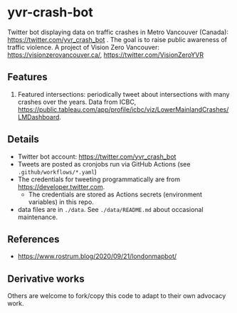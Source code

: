 # yvr-crash-bot
Twitter bot displaying data on traffic crashes in Metro Vancouver (Canada): https://twitter.com/yvr_crash_bot
. The goal is to raise public awareness of traffic violence.
A project of Vision Zero Vancouver: https://visionzerovancouver.ca/, https://twitter.com/VisionZeroYVR

## Features
1. Featured intersections: periodically tweet about intersections with many crashes over the years.
   Data from ICBC, https://public.tableau.com/app/profile/icbc/viz/LowerMainlandCrashes/LMDashboard.

## Details
- Twitter bot account: https://twitter.com/yvr_crash_bot
- Tweets are posted as cronjobs run via GitHub Actions (see `.github/workflows/*.yaml`)
- The credentials for tweeting programmatically are from https://developer.twitter.com.
  - The credentials are stored as Actions secrets (environment variables) in this repo.
- data files are in `./data`. See `./data/README.md` about occasional maintenance.

## References
- https://www.rostrum.blog/2020/09/21/londonmapbot/

## Derivative works
Others are welcome to fork/copy this code to adapt to their own advocacy work.